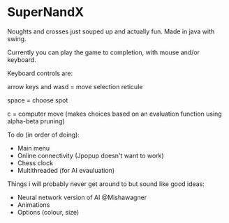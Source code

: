 # SuperNandX
Noughts and crosses just souped up and actually fun. Made in java with swing.

Currently you can play the game to completion, with mouse and/or keyboard.

Keyboard controls are:

arrow keys and wasd = move selection reticule

space = choose spot

c = computer move (makes choices based on an evaluation function using alpha-beta pruning)

To do (in order of doing):
- Main menu
- Online connectivity (Jpopup doesn't want to work)
- Chess clock
- Multithreaded (for AI evauluation)

Things i will probably never get around to but sound like good ideas:
- Neural network version of AI @Mishawagner
- Animations
- Options (colour, size)
